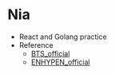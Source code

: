 # Nia
- React and Golang practice
- Reference
  - [BTS_official](https://bts-official.jp/index.php)
  - [ENHYPEN_official](https://enhypen-jp.weverse.io/)
